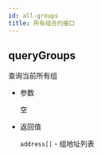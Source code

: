 ```yaml
---
id: all-groups
title: 所有组合约接口
---
```


## queryGroups

查询当前所有组

* 参数
    
    空

* 返回值
    
    `address[]` - 组地址列表